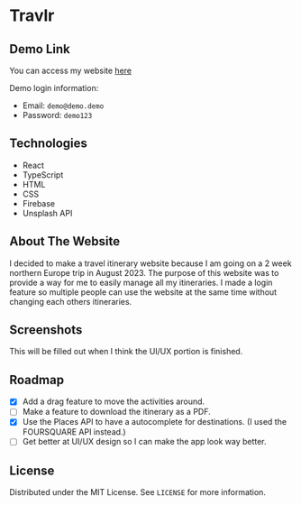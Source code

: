 # Travlr

## Demo Link

You can access my website [here](https://travlr-9c098.web.app/)

Demo login information:

- Email: `demo@demo.demo`
- Password: `demo123`

## Technologies

- React
- TypeScript
- HTML
- CSS
- Firebase
- Unsplash API

## About The Website

I decided to make a travel itinerary website because I am going on a 2 week
northern Europe trip in August 2023. The purpose of this website was to provide
a way for me to easily manage all my itineraries. I made a login feature so multiple
people can use the website at the same time without changing each others itineraries.

## Screenshots

This will be filled out when I think the UI/UX portion is finished.

## Roadmap

- [x] Add a drag feature to move the activities around.
- [ ] Make a feature to download the itinerary as a PDF.
- [x] Use the Places API to have a autocomplete for destinations. (I used the FOURSQUARE API instead.)
- [ ] Get better at UI/UX design so I can make the app look way better.

## License

Distributed under the MIT License. See `LICENSE` for more information.
